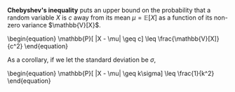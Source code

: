 **Chebyshev's inequality** puts an upper bound on the probability that a random variable $X$ is $c$ away from its mean $\mu = \mathbb{E}[X]$ as a function of its non-zero variance $\mathbb{V}[X}$.

\begin{equation}
\mathbb{P}[ |X - \mu| \geq c] \leq \frac{\mathbb{V}[X]}{c^2}
\end{equation}

As a corollary, if we let the standard deviation be $\sigma$,

\begin{equation}
\mathbb{P}[ |X - \mu| \geq k\sigma] \leq \frac{1}{k^2}
\end{equation}